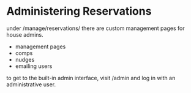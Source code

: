 # Administering Reservations

under /manage/reservations/ there are custom management pages for house admins. 

- management pages
- comps
- nudges
- emailing users


to get to the built-in admin interface, visit /admin and log in with an administrative user. 


